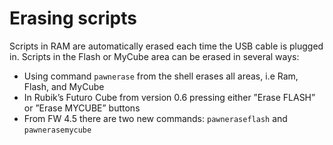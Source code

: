 # Erasing scripts 

Scripts in RAM are automatically erased each time the USB cable is plugged in. Scripts in the Flash or MyCube area can be erased in several ways:

* Using command `pawnerase` from the shell erases all areas, i.e Ram, Flash, and MyCube
* In Rubik’s Futuro Cube from version 0.6 pressing  either ”Erase FLASH” or ”Erase MYCUBE” buttons
* From FW 4.5 there are two new commands: `pawneraseflash` and `pawnerasemycube`



